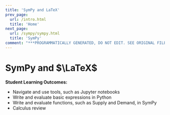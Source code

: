 ```yaml
---
title: 'SymPy and LaTeX'
prev_page:
  url: /intro.html
  title: 'Home'
next_page:
  url: /sympy/sympy.html
  title: 'SymPy'
comment: "***PROGRAMMATICALLY GENERATED, DO NOT EDIT. SEE ORIGINAL FILES IN /content***"
---
```

# SymPy and $\LaTeX$

**Student Learning Outcomes:**

* Navigate and use tools, such as Jupyter notebooks
* Write and evaluate basic expressions in Python
* Write and evaluate functions, such as Supply and Demand, in SymPy
* Calculus review 
